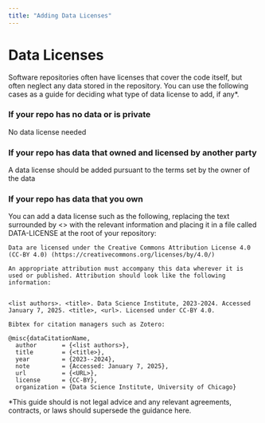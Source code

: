 ```yaml
---
title: "Adding Data Licenses"
---
```


# Data Licenses

Software repositories often have licenses that cover the code itself, but often neglect any data stored in the repository. You can use the following cases as a guide for deciding what type of data license to add, if any*.

### If your repo has no data or is private
No data license needed

### If your repo has data that owned and licensed by another party
A data license should be added pursuant to the terms set by the owner of the data

### If your repo has data that you own
You can add a data license such as the following, replacing the text surrounded by <> with the relevant information and placing it in a file called DATA-LICENSE at the root of your repository:

```
Data are licensed under the Creative Commons Attribution License 4.0 (CC-BY 4.0) (https://creativecommons.org/licenses/by/4.0/)

An appropriate attribution must accompany this data wherever it is used or published. Attribution should look like the following information:


<list authors>. <title>. Data Science Institute, 2023-2024. Accessed January 7, 2025. <title>, <url>. Licensed under CC-BY 4.0.

Bibtex for citation managers such as Zotero:

@misc{dataCitationName,
  author       = {<list authors>},
  title        = {<title>},
  year         = {2023--2024},
  note         = {Accessed: January 7, 2025},
  url          = {<URL>},
  license      = {CC-BY},
  organization = {Data Science Institute, University of Chicago}
```



*This guide should is not legal advice and any relevant agreements, contracts, or laws should supersede the guidance here. 
